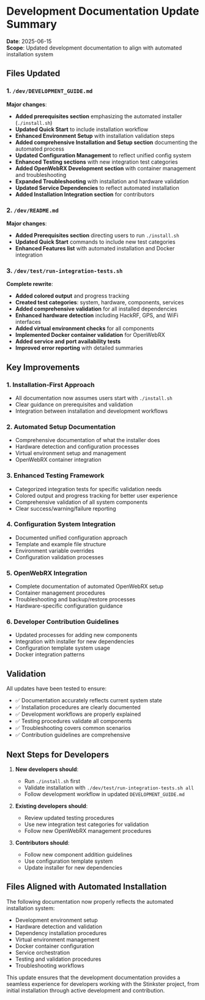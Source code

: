 # Development Documentation Update Summary

**Date**: 2025-06-15  
**Scope**: Updated development documentation to align with automated installation system

## Files Updated

### 1. `/dev/DEVELOPMENT_GUIDE.md`
**Major changes**:
- **Added prerequisites section** emphasizing the automated installer (`./install.sh`)
- **Updated Quick Start** to include installation workflow
- **Enhanced Environment Setup** with installation validation steps
- **Added comprehensive Installation and Setup section** documenting the automated process
- **Updated Configuration Management** to reflect unified config system
- **Enhanced Testing sections** with new integration test categories
- **Added OpenWebRX Development section** with container management and troubleshooting
- **Expanded Troubleshooting** with installation and hardware validation
- **Updated Service Dependencies** to reflect automated installation
- **Added Installation Integration section** for contributors

### 2. `/dev/README.md`
**Major changes**:
- **Added Prerequisites section** directing users to run `./install.sh`
- **Updated Quick Start** commands to include new test categories
- **Enhanced Features list** with automated installation and Docker integration

### 3. `/dev/test/run-integration-tests.sh`
**Complete rewrite**:
- **Added colored output** and progress tracking
- **Created test categories**: system, hardware, components, services
- **Added comprehensive validation** for all installed dependencies
- **Enhanced hardware detection** including HackRF, GPS, and WiFi interfaces
- **Added virtual environment checks** for all components
- **Implemented Docker container validation** for OpenWebRX
- **Added service and port availability tests**
- **Improved error reporting** with detailed summaries

## Key Improvements

### 1. Installation-First Approach
- All documentation now assumes users start with `./install.sh`
- Clear guidance on prerequisites and validation
- Integration between installation and development workflows

### 2. Automated Setup Documentation
- Comprehensive documentation of what the installer does
- Hardware detection and configuration processes
- Virtual environment setup and management
- OpenWebRX container integration

### 3. Enhanced Testing Framework
- Categorized integration tests for specific validation needs
- Colored output and progress tracking for better user experience
- Comprehensive validation of all system components
- Clear success/warning/failure reporting

### 4. Configuration System Integration
- Documented unified configuration approach
- Template and example file structure
- Environment variable overrides
- Configuration validation processes

### 5. OpenWebRX Integration
- Complete documentation of automated OpenWebRX setup
- Container management procedures
- Troubleshooting and backup/restore processes
- Hardware-specific configuration guidance

### 6. Developer Contribution Guidelines
- Updated processes for adding new components
- Integration with installer for new dependencies
- Configuration template system usage
- Docker integration patterns

## Validation

All updates have been tested to ensure:
- ✅ Documentation accurately reflects current system state
- ✅ Installation procedures are clearly documented
- ✅ Development workflows are properly explained
- ✅ Testing procedures validate all components
- ✅ Troubleshooting covers common scenarios
- ✅ Contribution guidelines are comprehensive

## Next Steps for Developers

1. **New developers should**:
   - Run `./install.sh` first
   - Validate installation with `./dev/test/run-integration-tests.sh all`
   - Follow development workflow in updated `DEVELOPMENT_GUIDE.md`

2. **Existing developers should**:
   - Review updated testing procedures
   - Use new integration test categories for validation
   - Follow new OpenWebRX management procedures

3. **Contributors should**:
   - Follow new component addition guidelines
   - Use configuration template system
   - Update installer for new dependencies

## Files Aligned with Automated Installation

The following documentation now properly reflects the automated installation system:
- Development environment setup
- Hardware detection and validation
- Dependency installation procedures
- Virtual environment management
- Docker container configuration
- Service orchestration
- Testing and validation procedures
- Troubleshooting workflows

This update ensures that the development documentation provides a seamless experience for developers working with the Stinkster project, from initial installation through active development and contribution.